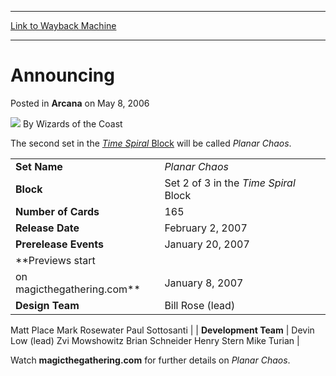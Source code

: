 
---
[Link to Wayback Machine](https://web.archive.org/web/20210429035113/https://magic.wizards.com/en/articles/archive/arcana/announcing-2006-05-08)

[_metadata_:author]:- "Wizards of the Coast"
[_metadata_:description]:- "The second set in the Time Spiral Block will be called Planar Chaos.  Set Name Planar Chaos Block Set 2 of 3 in the Time Spiral Block Number of Cards 165 Release Date February 2, 2007 Prerelease Events January 20, 2007 Previews start on magicthegathering.com January 8, 2007 Design Team Bill Rose (lead) Matt Place Mark Rosewater Paul Sottosanti Development Team Devin Low (lead)"
[_metadata_:generator]:- "Drupal 7 (http://drupal.org)"
[_metadata_:node]:- "703041"
[_metadata_:publish_date]:- "2006-05-08"
[_metadata_:source]:- "div-main-content"
[_metadata_:title]:- "Announcing"
[_metadata_:wayback_capture_timestamp]:- "2021-04-29 03:51:13"
[_metadata_:wayback_raw_url]:- "https://web.archive.org/web/20210429035113id_/https://magic.wizards.com/en/articles/archive/arcana/announcing-2006-05-08"
[_metadata_:wayback_url]:- "https://magic.wizards.com/en/articles/archive/arcana/announcing-2006-05-08"
---


Announcing
==========



 Posted in **Arcana**
 on May 8, 2006 






![](https://media.magic.wizards.com/styles/auth_small/public/images/person/wizards_author.jpg)
By Wizards of the Coast












The second set in the [*Time Spiral* Block](/en/node/702816) will be called *Planar Chaos*.




|  |  |
| --- | --- |
| **Set Name** | *Planar Chaos* |
| **Block** | Set 2 of 3 in the *Time Spiral* Block |
| **Number of Cards** | 165 |
| **Release Date** | February 2, 2007 |
| **Prerelease Events** | January 20, 2007 |
| **Previews start
 on magicthegathering.com** | January 8, 2007 |
| **Design Team** | Bill Rose (lead)
 Matt Place
 Mark Rosewater
 Paul Sottosanti |
| **Development Team** | Devin Low (lead)
 Zvi Mowshowitz
 Brian Schneider
 Henry Stern
 Mike Turian |

Watch **magicthegathering.com** for further details on *Planar Chaos*.








